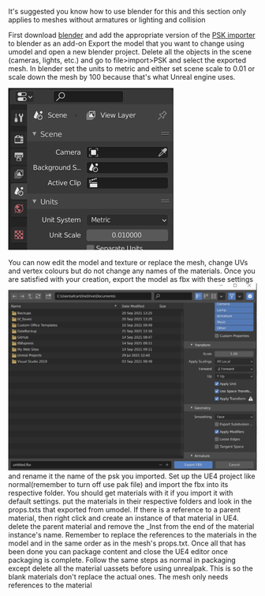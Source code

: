It's suggested you know how to use blender for this and this section only applies to meshes without armatures or lighting and collision

First download [blender](https://www.blender.org/download/) and add the appropriate version of the [PSK importer](https://github.com/Befzz/blender3d_import_psk_psa) to blender as an add-on
Export the model that you want to change using umodel and open a new blender project. Delete all the objects in the scene (cameras, lights, etc.) and go to file>import>PSK and select the exported mesh. In blender set the units to metric and either set scene scale to 0.01 or scale down the mesh by 100 because that's what Unreal engine uses.

![](Images/blend.PNG)

You can now edit the model and texture or replace the mesh, change UVs and vertex colours but do not change any names of the materials. Once you are satisfied with your creation, export the model as fbx with these settings
![](Images/Export.png) 
and rename it the name of the psk you imported. 
Set up the UE4 project like normal(remember to turn off use pak file) and import the fbx into its respective folder. You should get materials with it if you import it with default settings. put the materials in their respective folders and look in the props.txts that exported from umodel. If there is a reference to a parent material, then right click and create an instance of that material in UE4. delete the parent material and remove the _Inst from the end of the material instance's name. Remember to replace the references to the materials in the model and in the same order as in the mesh's props.txt. Once all that has been done you can package content and close the UE4 editor once packaging is complete. Follow the same steps as normal in packaging except delete all the material uassets before using unrealpak. This is so the blank materials don't replace the actual ones. The mesh only needs references to the material
